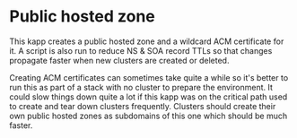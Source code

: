 # Public hosted zone
This kapp creates a public hosted zone and a wildcard ACM certificate for it. A script is also run to reduce NS & SOA record TTLs so that changes propagate faster when new clusters are created or deleted. 

Creating ACM certificates can sometimes take quite a while so it's better to run this as part of a stack with no cluster to prepare the environment. It could slow things down quite a lot if this kapp was on the critical path used to create and tear down clusters frequently. Clusters should create their own public hosted zones as subdomains of this one which should be much faster.
